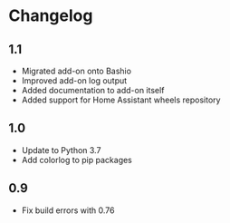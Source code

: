 # Changelog

## 1.1
- Migrated add-on onto Bashio
- Improved add-on log output
- Added documentation to add-on itself
- Added support for Home Assistant wheels repository

## 1.0
- Update to Python 3.7
- Add colorlog to pip packages

## 0.9
- Fix build errors with 0.76
